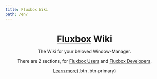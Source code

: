 ```yaml
---
title: Fluxbox Wiki
path: /en/
---
```

<div class="jumbotron">

# [Fluxbox](https://fluxbox.org) Wiki
The Wiki for your beloved Window-Manager.

There are 2 sections, for [Fluxbox Users](/en/wiki/) and [Fluxbox Developers](/en/devel/).

[Learn more](/en/wiki/About-Fluxbox/){.btn .btn-primary}

</div>
<style>
.jumbotron {
  text-align: center;
  margin: 0 auto;
}
@media screen and (min-width: 992px) {
  .jumbotron {
    width: 75%;
  }
}
h1 {
  margin-bottom: .5em;
}
</style>
